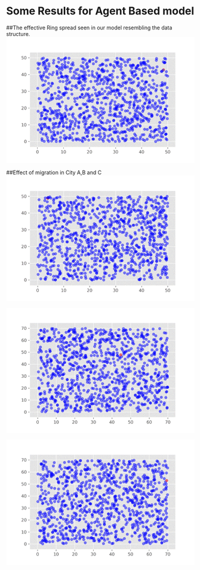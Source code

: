 # Some Results for Agent Based model

##The effective Ring spread seen in our model resembling the data structure.
![Ring](/images/Denver-Ring.gif)

##Effect of migration in City A,B and C
![Ring](/images/CityA.gif)


![Ring](/images/CityB.gif)


![Ring](/images/CityC.gif)


